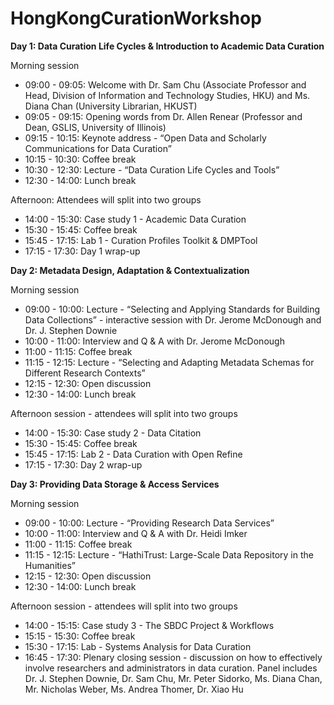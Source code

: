HongKongCurationWorkshop
========================

**Day 1: Data Curation Life Cycles & Introduction to Academic Data Curation**

Morning session

- 09:00 - 09:05: Welcome with Dr. Sam Chu (Associate Professor and Head, Division of Information and Technology Studies, HKU) and Ms. Diana Chan (University Librarian, HKUST)
- 09:05 - 09:15: Opening words from Dr. Allen Renear (Professor and Dean, GSLIS, University of Illinois)
- 09:15 - 10:15: Keynote address - “Open Data and Scholarly Communications for Data Curation”
- 10:15 - 10:30: Coffee break
- 10:30 - 12:30: Lecture - “Data Curation Life Cycles and Tools” 
- 12:30 - 14:00: Lunch break

Afternoon: Attendees will split into two groups

- 14:00 - 15:30: Case study 1 - Academic Data Curation
- 15:30 - 15:45: Coffee break
- 15:45 - 17:15: Lab 1 - Curation Profiles Toolkit & DMPTool
- 17:15 - 17:30: Day 1 wrap-up


**Day 2: Metadata Design, Adaptation & Contextualization**

Morning session

- 09:00 - 10:00: Lecture - “Selecting and Applying Standards for Building Data Collections” - interactive session with Dr. Jerome McDonough and Dr. J. Stephen Downie
- 10:00 - 11:00: Interview and Q & A with Dr. Jerome McDonough 
- 11:00 - 11:15: Coffee break
- 11:15 - 12:15: Lecture - “Selecting and Adapting Metadata Schemas for Different Research Contexts”
- 12:15 - 12:30: Open discussion 
- 12:30 - 14:00: Lunch break

Afternoon session - attendees will split into two groups

- 14:00 - 15:30: Case study 2 - Data Citation
- 15:30 - 15:45:  Coffee break
- 15:45 - 17:15: Lab 2 - Data Curation with Open Refine
- 17:15 - 17:30: Day 2 wrap-up

**Day 3: Providing Data Storage & Access Services**

Morning session

- 09:00 - 10:00: Lecture - “Providing Research Data Services”
- 10:00 - 11:00: Interview and Q & A with Dr. Heidi Imker
- 11:00 - 11:15: Coffee break
- 11:15 - 12:15: Lecture - “HathiTrust: Large-Scale Data Repository in the Humanities” 
- 12:15 - 12:30: Open discussion
- 12:30 - 14:00: Lunch break

Afternoon session - attendees will split into two groups

- 14:00 - 15:15: Case study 3 - The SBDC Project & Workflows 
- 15:15 - 15:30: Coffee break
- 15:30 - 17:15: Lab - Systems Analysis for Data Curation
- 16:45 - 17:30: Plenary closing session - discussion on how to effectively involve researchers and administrators in data curation. Panel includes Dr. J. Stephen Downie, Dr. Sam Chu, Mr. Peter Sidorko, Ms. Diana Chan, Mr. Nicholas Weber, Ms. Andrea Thomer, Dr. Xiao Hu
